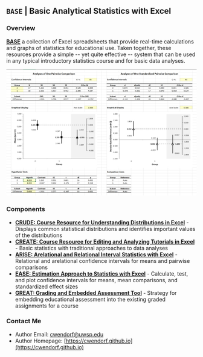 
## `BASE` | Basic Analytical Statistics with Excel

### Overview

[**BASE**](https://github.com/cwendorf/BASE) a collection of Excel spreadsheets that provide real-time calculations and graphs of statistics for educational use. Taken together, these resources provide a simple -- yet quite effective -- system that can be used in any typical introductory statistics course and for basic data analyses.

<p align="center"><kbd><img src="./EASE/EASE.jpg"></kbd></p>

### Components

- [**CRUDE: Course Resource for Understanding Distributions in Excel**](./CRUDE) - Displays common statistical distributions and identifies important values of the distributions
- [**CREATE: Course Resource for Editing and Analyzing Tutorials in Excel**](./CREATE) - Basic statistics with traditional approaches to data analyses
- [**ARISE: Arelational and Relational Interval Statistics with Excel**](./ARISE) - Relational and arelational confidence intervals for means and pairwise comparisons
- [**EASE: Estimation Approach to Statistics with Excel**](./EASE) - Calculate, test, and plot confidence intervals for means, mean comparisons, and standardized effect sizes
- [**GREAT: Grading and Embedded Assessment Tool**](./GREAT) - Strategy for embedding educational assessment into the existing graded assignments for a course

### Contact Me
 
- Author Email: [cwendorf@uwsp.edu](mailto:cwendorf@uwsp.edu)
- Author Homepage: [https://cwendorf.github.io](https://cwendorf.github.io)
